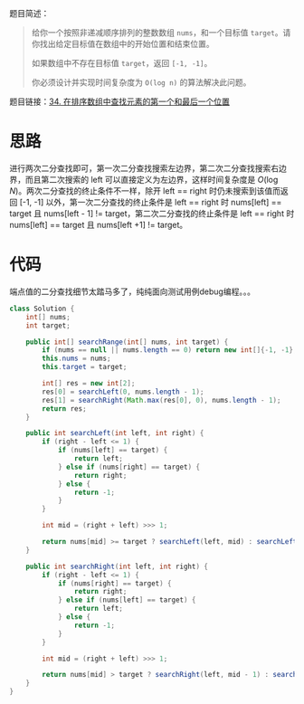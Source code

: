 题目简述：

> 给你一个按照非递减顺序排列的整数数组 `nums`，和一个目标值 `target`。请你找出给定目标值在数组中的开始位置和结束位置。
>
> 如果数组中不存在目标值 `target`，返回 `[-1, -1]`。
>
> 你必须设计并实现时间复杂度为 `O(log n)` 的算法解决此问题。

题目链接：[34. 在排序数组中查找元素的第一个和最后一个位置](https://leetcode.cn/problems/find-first-and-last-position-of-element-in-sorted-array/)

# 思路

进行两次二分查找即可，第一次二分查找搜索左边界，第二次二分查找搜索右边界，而且第二次搜索的 left 可以直接定义为左边界，这样时间复杂度是 $O(\log N)$。两次二分查找的终止条件不一样，除开 left == right 时仍未搜索到该值而返回 [-1, -1] 以外，第一次二分查找的终止条件是 left == right 时 nums[left] == target 且 nums[left - 1] != target，第二次二分查找的终止条件是 left == right 时 nums[left] == target 且 nums[left +1] != target。

# 代码

端点值的二分查找细节太踏马多了，纯纯面向测试用例debug编程。。。

```java
class Solution {
    int[] nums;
    int target;

    public int[] searchRange(int[] nums, int target) {
        if (nums == null || nums.length == 0) return new int[]{-1, -1};
        this.nums = nums;
        this.target = target;

        int[] res = new int[2];
        res[0] = searchLeft(0, nums.length - 1);
        res[1] = searchRight(Math.max(res[0], 0), nums.length - 1);
        return res;
    }

    public int searchLeft(int left, int right) {
        if (right - left <= 1) {
            if (nums[left] == target) {
                return left;
            } else if (nums[right] == target) {
                return right;
            } else {
                return -1;
            }
        }

        int mid = (right + left) >>> 1;

        return nums[mid] >= target ? searchLeft(left, mid) : searchLeft(mid + 1, right);
    }

    public int searchRight(int left, int right) {
        if (right - left <= 1) {
            if (nums[right] == target) {
                return right;
            } else if (nums[left] == target) {
                return left;
            } else {
                return -1;
            }
        }

        int mid = (right + left) >>> 1;

        return nums[mid] > target ? searchRight(left, mid - 1) : searchRight(mid, right);
    }
}
```
